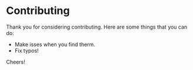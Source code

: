 # Contributing

Thank you for considering contributing. Here are some things that you can do:

- Make isses when you find therm.
- Fix typos!

Cheers!
